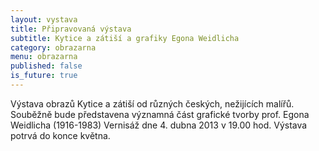 ```yaml
---
layout: vystava
title: Připravovaná výstava
subtitle: Kytice a zátiší a grafiky Egona Weidlicha
category: obrazarna
menu: obrazarna
published: false
is_future: true
---
```


Výstava obrazů Kytice a zátiší od různých českých, nežijících malířů. Souběžně bude představena významná část grafické tvorby prof. Egona Weidlicha (1916-1983) Vernisáž dne 4. dubna 2013 v 19.00 hod. Výstava potrvá do konce května.
